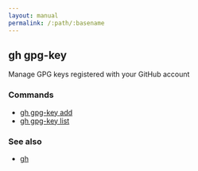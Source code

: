 ```yaml
---
layout: manual
permalink: /:path/:basename
---
```


## gh gpg-key

Manage GPG keys registered with your GitHub account

### Commands

* [gh gpg-key add](./gh_gpg-key_add)
* [gh gpg-key list](./gh_gpg-key_list)


### See also

* [gh](./gh)
